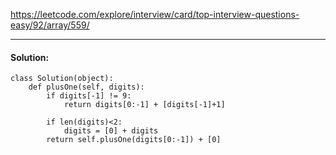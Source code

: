 https://leetcode.com/explore/interview/card/top-interview-questions-easy/92/array/559/

---

#### Solution:

```
class Solution(object):
    def plusOne(self, digits):
        if digits[-1] != 9:
            return digits[0:-1] + [digits[-1]+1]

        if len(digits)<2:
            digits = [0] + digits
        return self.plusOne(digits[0:-1]) + [0]
```
